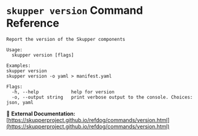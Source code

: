 # `skupper version` Command Reference

```
Report the version of the Skupper components

Usage:
  skupper version [flags]

Examples:
skupper version
skupper version -o yaml > manifest.yaml

Flags:
  -h, --help            help for version
  -o, --output string   print verbose output to the console. Choices: json, yaml
```

🔗 **External Documentation:** [https://skupperproject.github.io/refdog/commands/version.html](https://skupperproject.github.io/refdog/commands/version.html)

